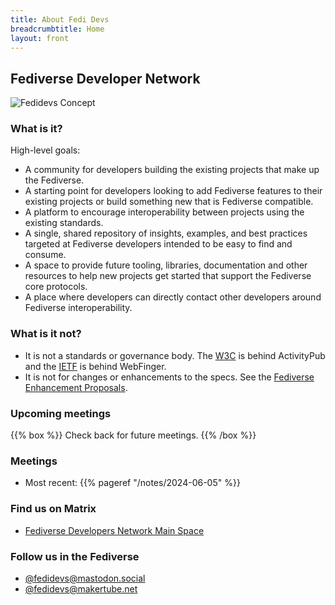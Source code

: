 ```yaml
---
title: About Fedi Devs
breadcrumbtitle: Home
layout: front
---
```


## Fediverse Developer Network

<img src="/assets/fedidevs-concept.svg" alt="Fedidevs Concept"/>

### What is it?

High-level goals:

- A community for developers building the existing projects that make up the Fediverse.
- A starting point for developers looking to add Fediverse features to their existing projects or build something new that is Fediverse compatible.
- A platform to encourage interoperability between projects using the existing standards.
- A single, shared repository of insights, examples, and best practices targeted at Fediverse developers intended to be easy to find and consume.
- A space to provide future tooling, libraries, documentation and other resources to help new projects get started that support the Fediverse core protocols.
- A place where developers can directly contact other developers around Fediverse interoperability.

### What is it not?

- It is not a standards or governance body. The [W3C](https://www.w3.org/TR/activitypub) is behind ActivityPub and the [IETF](https://www.rfc-editor.org/rfc/rfc7033) is behind WebFinger.
- It is not for changes or enhancements to the specs. See the [Fediverse Enhancement Proposals](https://codeberg.org/fediverse/fep).

### Upcoming meetings

{{% box %}}
Check back for future meetings.
{{% /box %}}

### Meetings

- Most recent: {{% pageref "/notes/2024-06-05" %}}

### Find us on Matrix

- [Fediverse Developers Network Main Space](https://matrix.to/#/#fediverse-developer-network:matrix.org)

### Follow us in the Fediverse

- <a rel="me" href="https://mastodon.social/@fedidevs">@fedidevs@mastodon.social</a><link rel="me" href="https://mastodon.social/@feditest">
- <a rel="me" href="https://makertube.net/c/fedidevs/">@fedidevs@makertube.net</a>
